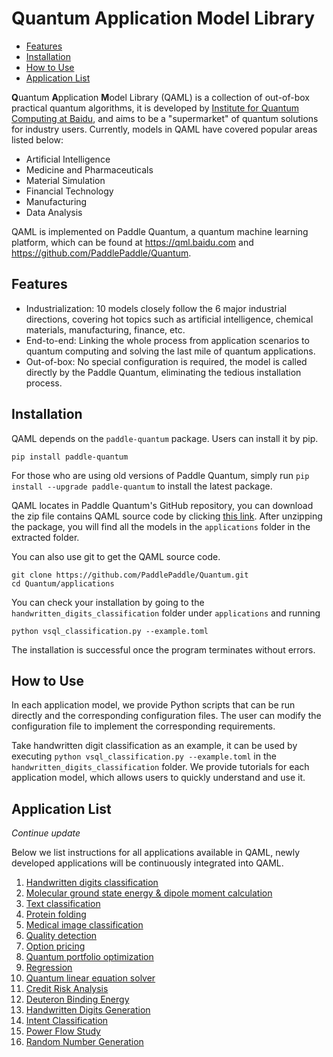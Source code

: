# Quantum Application Model Library

- [Features](#features)
- [Installation](#installation)
- [How to Use](#how-to-use)
- [Application List](#application-list)

**Q**uantum **A**pplication **M**odel Library (QAML) is a collection of out-of-box practical quantum algorithms, it is developed by [Institute for Quantum Computing at Baidu](https://quantum.baidu.com/), and aims to be a "supermarket" of quantum solutions for industry users. Currently, models in QAML have covered popular areas listed below:

- Artificial Intelligence
- Medicine and Pharmaceuticals
- Material Simulation
- Financial Technology
- Manufacturing
- Data Analysis

QAML is implemented on Paddle Quantum, a quantum machine learning platform, which can be found at https://qml.baidu.com and https://github.com/PaddlePaddle/Quantum.

## Features

- Industrialization: 10 models closely follow the 6 major industrial directions, covering hot topics such as artificial intelligence, chemical materials, manufacturing, finance, etc.
- End-to-end: Linking the whole process from application scenarios to quantum computing and solving the last mile of quantum applications.
- Out-of-box: No special configuration is required, the model is called directly by the Paddle Quantum, eliminating the tedious installation process.

## Installation

QAML depends on the `paddle-quantum` package. Users can install it by pip.

```shell
pip install paddle-quantum
```

For those who are using old versions of Paddle Quantum, simply run `pip install --upgrade paddle-quantum` to install the latest package.

QAML locates in Paddle Quantum's GitHub repository, you can download the zip file contains QAML source code by clicking [this link](https://github.com/PaddlePaddle/Quantum/archive/refs/heads/master.zip). After unzipping the package, you will find all the models in the `applications` folder in the extracted folder.

You can also use git to get the QAML source code.

```shell
git clone https://github.com/PaddlePaddle/Quantum.git
cd Quantum/applications
```

You can check your installation by going to the `handwritten_digits_classification` folder under `applications` and running

```shell
python vsql_classification.py --example.toml
```

The installation is successful once the program terminates without errors.

## How to Use

In each application model, we provide Python scripts that can be run directly and the corresponding configuration files. The user can modify the configuration file to implement the corresponding requirements.

Take handwritten digit classification as an example, it can be used by executing `python vsql_classification.py --example.toml` in the `handwritten_digits_classification` folder. We provide tutorials for each application model, which allows users to quickly understand and use it.

## Application List

*Continue update*

Below we list instructions for all applications available in QAML, newly developed applications will be continuously integrated into QAML.

1. [Handwritten digits classification](./handwritten_digits_classification/introduction_en.ipynb)
2. [Molecular ground state energy & dipole moment calculation](./lithium_ion_battery/introduction_en.ipynb)
3. [Text classification](./text_classification/introduction_en.ipynb)
4. [Protein folding](./protein_folding/introduction_en.ipynb)
5. [Medical image classification](./medical_image_classification/introduction_en.ipynb)
6. [Quality detection](./quality_detection/introduction_en.ipynb)
7. [Option pricing](./option_pricing/introduction_en.ipynb)
8. [Quantum portfolio optimization](./portfolio_optimization/introduction_en.ipynb)
9. [Regression](./regression/introduction_en.ipynb)
10. [Quantum linear equation solver](./linear_solver/introduction_en.ipynb)
11. [Credit Risk Analysis](./credit_risk_analysis/introduction_en.ipynb)
12. [Deuteron Binding Energy](./deuteron_binding_energy/introduction_en.ipynb)
13. [Handwritten Digits Generation](./handwritten_digits_generation/introduction_en.ipynb)
14. [Intent Classification](./intent_classification/introduction_en.ipynb)
15. [Power Flow Study](./power_flow/introduction_en.ipynb)
16. [Random Number Generation](./random_number/introduction_en.ipynb)
